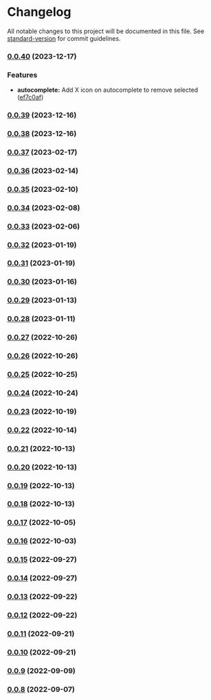 # Changelog

All notable changes to this project will be documented in this file. See [standard-version](https://github.com/conventional-changelog/standard-version) for commit guidelines.

### [0.0.40](https://github.com/inbo/inbo-component-library/compare/v0.0.39...v0.0.40) (2023-12-17)


### Features

* **autocomplete:** Add X icon on autocomplete to remove selected ([ef7c0af](https://github.com/inbo/inbo-component-library/commit/ef7c0af3372965a78ad2f71b64bca736f8d6cfec))

### [0.0.39](https://github.com/inbo/inbo-component-library/compare/v0.0.38...v0.0.39) (2023-12-16)

### [0.0.38](https://github.com/inbo/inbo-component-library/compare/v0.0.37...v0.0.38) (2023-12-16)

### [0.0.37](https://github.com/inbo/inbo-component-library/compare/v0.0.36...v0.0.37) (2023-02-17)

### [0.0.36](https://github.com/inbo/inbo-component-library/compare/v0.0.35...v0.0.36) (2023-02-14)

### [0.0.35](https://github.com/inbo/inbo-component-library/compare/v0.0.34...v0.0.35) (2023-02-10)

### [0.0.34](https://github.com/inbo/inbo-component-library/compare/v0.0.33...v0.0.34) (2023-02-08)

### [0.0.33](https://github.com/inbo/inbo-component-library/compare/v0.0.32...v0.0.33) (2023-02-06)

### [0.0.32](https://github.com/inbo/inbo-component-library/compare/v0.0.31...v0.0.32) (2023-01-19)

### [0.0.31](https://github.com/inbo/inbo-component-library/compare/v0.0.30...v0.0.31) (2023-01-19)

### [0.0.30](https://github.com/inbo/inbo-component-library/compare/v0.0.29...v0.0.30) (2023-01-16)

### [0.0.29](https://github.com/inbo/inbo-component-library/compare/v0.0.28...v0.0.29) (2023-01-13)

### [0.0.28](https://github.com/inbo/inbo-component-library/compare/v0.0.27...v0.0.28) (2023-01-11)

### [0.0.27](https://github.com/inbo/inbo-component-library/compare/v0.0.26...v0.0.27) (2022-10-26)

### [0.0.26](https://github.com/inbo/inbo-component-library/compare/v0.0.25...v0.0.26) (2022-10-26)

### [0.0.25](https://github.com/inbo/inbo-component-library/compare/v0.0.24...v0.0.25) (2022-10-25)

### [0.0.24](https://github.com/inbo/inbo-component-library/compare/v0.0.23...v0.0.24) (2022-10-24)

### [0.0.23](https://github.com/inbo/inbo-component-library/compare/v0.0.22...v0.0.23) (2022-10-19)

### [0.0.22](https://github.com/inbo/inbo-component-library/compare/v0.0.21...v0.0.22) (2022-10-14)

### [0.0.21](https://github.com/inbo/inbo-component-library/compare/v0.0.20...v0.0.21) (2022-10-13)

### [0.0.20](https://github.com/inbo/inbo-component-library/compare/v0.0.19...v0.0.20) (2022-10-13)

### [0.0.19](https://github.com/inbo/inbo-component-library/compare/v0.0.18...v0.0.19) (2022-10-13)

### [0.0.18](https://github.com/inbo/inbo-component-library/compare/v0.0.17...v0.0.18) (2022-10-13)

### [0.0.17](https://github.com/inbo/inbo-component-library/compare/v0.0.16...v0.0.17) (2022-10-05)

### [0.0.16](https://github.com/inbo/inbo-component-library/compare/v0.0.15...v0.0.16) (2022-10-03)

### [0.0.15](https://github.com/inbo/inbo-component-library/compare/v0.0.14...v0.0.15) (2022-09-27)

### [0.0.14](https://github.com/inbo/inbo-component-library/compare/v0.0.13...v0.0.14) (2022-09-27)

### [0.0.13](https://github.com/inbo/inbo-component-library/compare/v0.0.12...v0.0.13) (2022-09-22)

### [0.0.12](https://github.com/inbo/inbo-component-library/compare/v0.0.11...v0.0.12) (2022-09-22)

### [0.0.11](https://github.com/inbo/inbo-component-library/compare/v0.0.10...v0.0.11) (2022-09-21)

### [0.0.10](https://github.com/inbo/inbo-component-library/compare/v0.0.9...v0.0.10) (2022-09-21)

### [0.0.9](https://github.com/inbo/inbo-component-library/compare/v0.0.8...v0.0.9) (2022-09-09)

### [0.0.8](https://github.com/inbo/inbo-component-library/compare/v0.0.7...v0.0.8) (2022-09-07)
